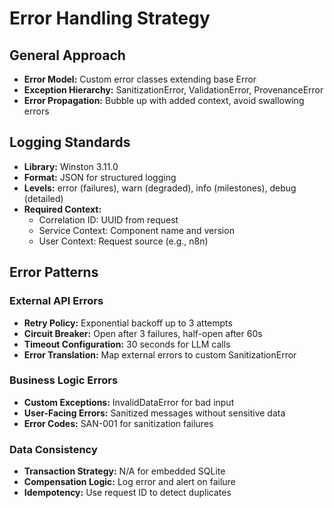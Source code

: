 # Error Handling Strategy

## General Approach

- **Error Model:** Custom error classes extending base Error
- **Exception Hierarchy:** SanitizationError, ValidationError, ProvenanceError
- **Error Propagation:** Bubble up with added context, avoid swallowing errors

## Logging Standards

- **Library:** Winston 3.11.0
- **Format:** JSON for structured logging
- **Levels:** error (failures), warn (degraded), info (milestones), debug (detailed)
- **Required Context:**
  - Correlation ID: UUID from request
  - Service Context: Component name and version
  - User Context: Request source (e.g., n8n)

## Error Patterns

### External API Errors

- **Retry Policy:** Exponential backoff up to 3 attempts
- **Circuit Breaker:** Open after 3 failures, half-open after 60s
- **Timeout Configuration:** 30 seconds for LLM calls
- **Error Translation:** Map external errors to custom SanitizationError

### Business Logic Errors

- **Custom Exceptions:** InvalidDataError for bad input
- **User-Facing Errors:** Sanitized messages without sensitive data
- **Error Codes:** SAN-001 for sanitization failures

### Data Consistency

- **Transaction Strategy:** N/A for embedded SQLite
- **Compensation Logic:** Log error and alert on failure
- **Idempotency:** Use request ID to detect duplicates
